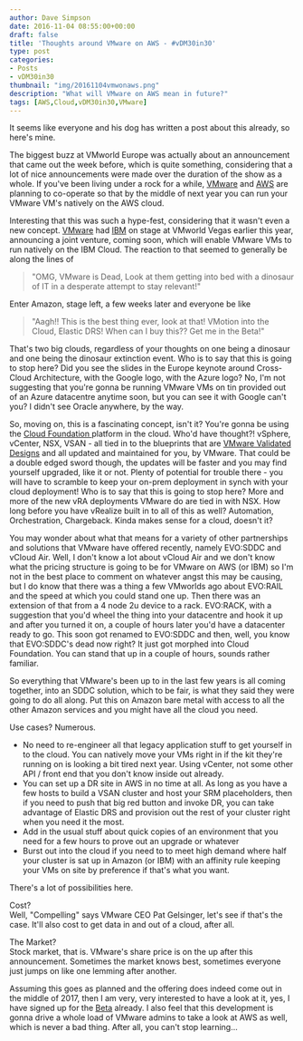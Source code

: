 ```yaml
---
author: Dave Simpson
date: 2016-11-04 08:55:00+00:00
draft: false
title: 'Thoughts around VMware on AWS - #vDM30in30'
type: post
categories:
- Posts
- vDM30in30
thumbnail: "img/20161104vmwonaws.png"
description: "What will VMware on AWS mean in future?"
tags: [AWS,Cloud,vDM30in30,VMware]
---
```


It seems like everyone and his dog has written a post about this already, so here's mine.  
  
The biggest buzz at VMworld Europe was actually about an announcement that came out the week before, which is quite something, considering that a lot of nice announcements were made over the duration of the show as a whole. If you've been living under a rock for a while, [VMware](https://www.vmware.com/cloud-services/vmware-cloud-aws.html) and [AWS](https://aws.amazon.com/vmware/) are planning to co-operate so that by the middle of next year you can run your VMware VM's natively on the AWS cloud.  

Interesting that this was such a hype-fest, considering that it wasn't even a new concept. [VMware](http://www.vmware.com/radius/what-vmware-cloud-foundation-on-ibm-cloud-means-for-companies-globally/) had [IBM](https://www.ibm.com/cloud-computing/solutions/ibm-vmware/) on stage at VMworld Vegas earlier this year, announcing a joint venture, coming soon, which will enable VMware VMs to run natively on the IBM Cloud. The reaction to that seemed to generally be along the lines of  

> "OMG, VMware is Dead, Look at them getting into bed with a dinosaur of IT in a desperate attempt to stay relevant!" 

Enter Amazon, stage left, a few weeks later and everyone be like  

> "Aagh!! This is the best thing ever, look at that! VMotion into the Cloud, Elastic DRS! When can I buy this?? Get me in the Beta!"

That's two big clouds, regardless of your thoughts on one being a dinosaur and one being the dinosaur extinction event. Who is to say that this is going to stop here? Did you see the slides in the Europe keynote around Cross-Cloud Architecture, with the Google logo, with the Azure logo? No, I'm not suggesting that you're gonna be running VMware VMs on tin provided out of an Azure datacentre anytime soon, but you can see it with Google can't you? I didn't see Oracle anywhere, by the way.  
  
So, moving on, this is a fascinating concept, isn't it? You're gonna be using the [Cloud Foundation ](https://www.vmware.com/uk/products/cloud-foundation.html)platform in the cloud. Who'd have thought?! vSphere, vCenter, NSX, VSAN - all tied in to the blueprints that are [VMware Validated Designs](https://www.vmware.com/support/pubs/vmware-validated-design-pubs.html) and all updated and maintained for you, by VMware. That could be a double edged sword though, the updates will be faster and you may find yourself upgraded, like it or not. Plenty of potential for trouble there - you will have to scramble to keep your on-prem deployment in synch with your cloud deployment! Who is to say that this is going to stop here? More and more of the new vRA deployments VMware do are tied in with NSX. How long before you have vRealize built in to all of this as well? Automation, Orchestration, Chargeback. Kinda makes sense for a cloud, doesn't it?  
  
You may wonder about what that means for a variety of other partnerships and solutions that VMware have offered recently, namely EVO:SDDC and vCloud Air. Well, I don't know a lot about vCloud Air and we don't know what the pricing structure is going to be for VMware on AWS (or IBM) so I'm not in the best place to comment on whatever angst this may be causing, but I do know that there was a thing a few VMworlds ago about EVO:RAIL and the speed at which you could stand one up. Then there was an extension of that from a 4 node 2u device to a rack. EVO:RACK, with a suggestion that you'd wheel the thing into your datacentre and hook it up and after you turned it on, a couple of hours later you'd have a datacenter ready to go. This soon got renamed to EVO:SDDC and then, well, you know that EVO:SDDC's dead now right? It just got morphed into Cloud Foundation. You can stand that up in a couple of hours, sounds rather familiar.  
  
So everything that VMware's been up to in the last few years is all coming together, into an SDDC solution, which to be fair, is what they said they were going to do all along. Put this on Amazon bare metal with access to all the other Amazon services and you might have all the cloud you need.  
  
Use cases? Numerous.  

  * No need to re-engineer all that legacy application stuff to get yourself in to the cloud. You can natively move your VMs right in if the kit they're running on is looking a bit tired next year. Using vCenter, not some other API / front end that you don't know inside out already. 
  * You can set up a DR site in AWS in no time at all. As long as you have a few hosts to build a VSAN cluster and host your SRM placeholders, then if you need to push that big red button and invoke DR, you can take advantage of Elastic DRS and provision out the rest of your cluster right when you need it the most. 
  * Add in the usual stuff about quick copies of an environment that you need for a few hours to prove out an upgrade or whatever
  * Burst out into the cloud if you need to to meet high demand where half your cluster is sat up in Amazon (or IBM) with an affinity rule keeping your VMs on site by preference if that's what you want. 
  
There's a lot of possibilities here.    
  
Cost?  
Well, "Compelling" says VMware CEO Pat Gelsinger, let's see if that's the case. It'll also cost to get data in and out of a cloud, after all.  
  
The Market?  
Stock market, that is. VMware's share price is on the up after this announcement. Sometimes the market knows best, sometimes everyone just jumps on like one lemming after another.  
  
Assuming this goes as planned and the offering does indeed come out in the middle of 2017, then I am very, very interested to have a look at it, yes, I have signed up for the [Beta](http://learn.vmware.com/37941_REG) already. I also feel that this development is gonna drive a whole load of VMware admins to take a look at AWS as well, which is never a bad thing. After all, you can't stop learning...

